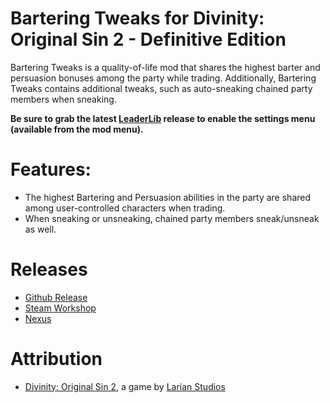 Bartering Tweaks for Divinity: Original Sin 2 - Definitive Edition
=======

Bartering Tweaks is a quality-of-life mod that shares the highest barter and persuasion bonuses among the party while trading.
Additionally, Bartering Tweaks contains additional tweaks, such as auto-sneaking chained party members when sneaking. 

**Be sure to grab the latest [LeaderLib](https://github.com/LaughingLeader-DOS2-Mods/LeaderLib/releases/tag/mod-release) release to enable the settings menu (available from the mod menu).**

# Features:

* The highest Bartering and Persuasion abilities in the party are shared among user-controlled characters when trading.
* When sneaking or unsneaking, chained party members sneak/unsneak as well.

# Releases
* [Github Release](https://github.com/LaughingLeader-DOS2-Mods/BarteringTweaks/releases/)
* [Steam Workshop]()
* [Nexus]()

# Attribution
- [Divinity: Original Sin 2](http://store.steampowered.com/app/435150/Divinity_Original_Sin_2/), a game by [Larian Studios](http://larian.com/)
